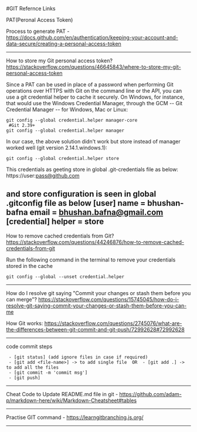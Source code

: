 #GIT Refernce Links

PAT(Peronal Access Token)

Process to generate PAT - https://docs.github.com/en/authentication/keeping-your-account-and-data-secure/creating-a-personal-access-token

------------------------------------------------------------------------------------------------------------------------------------
How to store my Git personal access token?
https://stackoverflow.com/questions/46645843/where-to-store-my-git-personal-access-token

Since a PAT can be used in place of a password when performing Git operations over HTTPS with Git on the command line or the API, you can use a git credential helper to cache it securely. On Windows, for instance, that would use the Windows Credential Manager, through the GCM -- Git Credential Manager -- for Windows, Mac or Linux:

	git config --global credential.helper manager-core
	 #Git 2.39+
	git config --global credential.helper manager
	
In our case, the above solution didn't work but store instead of manager worked well (git version 2.14.1.windows.1):
	
	git config --global credential.helper store

This credentials as geeting store in global .git-credentials file as below:
	https://user:pass@github.com
	
and store configuration is seen in global .gitconfig file as below
	[user]
		name = bhushan-bafna
		email = bhushan.bafna@gmail.com
	[credential]
		helper = store
------------------------------------------------------------------------------------------------------------------------------------

How to remove cached credentials from Git?
https://stackoverflow.com/questions/44246876/how-to-remove-cached-credentials-from-git

Run the following command in the terminal to remove your credentials stored in the cache

	git config --global --unset credential.helper
-------------------------------------------------------------------------------------------------------

How do I resolve git saying "Commit your changes or stash them before you can merge"?
https://stackoverflow.com/questions/15745045/how-do-i-resolve-git-saying-commit-your-changes-or-stash-them-before-you-can-me


How Git works:
https://stackoverflow.com/questions/2745076/what-are-the-differences-between-git-commit-and-git-push/72992628#72992628

------------------------------------------------------------------------------------------------------------------------------------
code commit steps

	 - [git status] (add ignore files in case if required)
	 - [git add <file-name>] -> to add single file  OR  - [git add .] -> to add all the files
	 - [git commit -m 'commit msg']
	 - [git push]

------------------------------------------------------------------------------------------------------------------------------------	 
Cheat Code to Update README.md file in git - https://github.com/adam-p/markdown-here/wiki/Markdown-Cheatsheet#tables

------------------------------------------------------------------------------------------------------------------------------------ 
Practise GIT command - https://learngitbranching.js.org/

------------------------------------------------------------------------------------------------------------------------------------
